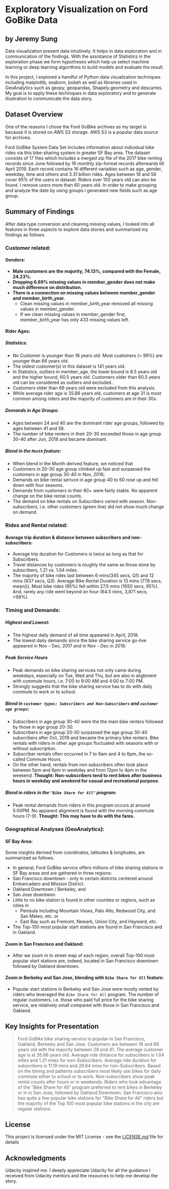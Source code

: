# Exploratory Visualization on Ford GoBike Data
## by Jeremy Sung
Data visualization present data intuitively. It helps in data exploration and in communication of the findings. With the assistance of Statistics in the exploration phase we form hypotheses which help us select machine learning or deep learning algorithms to build models and evaluate the result.

In this project, I explored a handful of Python data visualization techniques including matplotlib, seaborn, bokeh as well as libraries used in GeoAnalytics such as geopy, geopandas, Shapely.geometry and descartes. My goal is to apply these techniques in data exploratory and to generate illustration to communicate the data story.  

## Dataset Overview
One of the reasons I chose the Ford GoBike archives as my target is because it is stored on AWS S3 storage. AWS S3 is a popular data source for archives.  

Ford GoBike System Data Set includes information about individual bike rides via this bike-sharing system in greater SF Bay area. The dataset consists of 17 files which includes a merged zip file of the 2017 bike renting records since June followed by 16 monthly zip-format records afterwards till April 2019. Each record contains 16 different variables such as age, gender, weekday, time and others and 3.31 billion rides. Ages between 18 and 56 cover 95% of the users in dataset. Riders over 100 years old can also be found. I remove users more than 60 years old. In order to make grouping and analyze the date by using groups i generated new fields such as age group.

## Summary of Findings

After data type conversion and cleaning missing values, I looked into all features in three aspects to explore data stories and summarized my findings as follows.

### Customer related:
#### Genders:
- **Male customers are the majority, 74.13%, compared with the Female, 24.23%.**
- **Dropping 6.69% missing values in member_gender does not make much difference on distribution.**
- **There is a connection on missing values between member_gender and member_birth_year.**
  - Clean missing values in member_birth_year removed all missing values in member_gender.
  - If we clean missing values in member_gender first, member_birth_year has only 433 missing values left.

#### Rider Ages:
##### Statistics:
- No Customer is younger than 18 years old. Most customers (> 99%) are younger than 66 years old.
- The oldest customer(s) in this dataset is 141 years old.
- In Statistics, outliers in member_age, the lower bound is 8.5 years old and the higher bound, 60.5 years old. Customers older than 60.5 years old can be considered as outliers and excluded..
- Customers older than 66 years old were excluded from this analysis.
- While average rider age is 35.86 years old, customers at age 31 is most common among riders and the majority of customers are in their 30s.

##### Demands in Age Groups:
- Ages between 24 and 40 are the dominant rider age groups, followed by ages between 41 and 56.
- The number of bike renters in their 20-30 exceeded those in age group 30-40 after Jun, 2018 and became dominant.

##### Blend in the `Month` feature:
- When blend in the Month derived feature, we noticed that  
 - Customers in 20-30 age group climbed up fast and surpassed the customers in age group 30-40 in Nov, 2018;
 - Demands on bike rental serivce in age group 40 to 60 rose up and fell down with four seasons.
 - Demands from customers in their 60+ were fairly stable. No apparent change on the bike rental counts.
 - The demand on bike rentals on Subscribers varied with season. Non-subscribers, i.e. other customers (green line) did not show much change on demand.

### Rides and Rental related:
#### Average trip duration & distance between subscribers and non-subscribers:
- Average trip duration for Customers is twice as long as that for Subscribers.
- Travel distances by customers is roughly the same as those done by subscribers, 1.21 vs. 1.04 miles.
- The majority of bike rides last between 6 mins(345 secs, Q1) and 12 mins (837 secs, Q3). Average Bike Rental Duration is 13 mins (778 secs, mean()). Most bike rides (95%) fell within 27.5 mins (1650 secs, 95%). And, rarely any ride went beyond an hour (64.5 mins, 3,871 secs, >99%).

### Timing and Demands:
##### Highest and Lowest:
- The highest daily demand of all time appeared in April, 2018.
- The lowest daily demands since the bike sharing service go-live appeared in Nov - Dec, 2017 and in Nov - Dec in 2018;

##### Peak Service Hours
- Peak demands on bike sharing services not only came during weekdays, especially on Tue, Wed and Thu, but are also in aligbment with commute hours, i.e. 7:00 to 9:00 AM and 4:00 to 7:00 PM.
- Strongly suggests that the bike sharing service has to do with daily commute to work or to school.

##### Blend in `customer types: Subscribers and Non-Subscribers` and `customer age groups`:
- Subscribers in age group 30-40 were the the main bike renters followed by those in age group 20-30.
- Subscribers in age group 20-30 surpassed the age group 30-40 subscribers after Oct, 2019 and became the primary bike renters. Bike rentals with riders in other age groups fluctuated with seasons with or without subscription.
- Subscriber rentals often occurred in 7 to 9am and 4 to 6pm, the so-called Commute Hours.
- On the other hand, rentals from non subscribers often took place between 5pm and 6pm in weekday and from 12pm to 4pm in the weekend. **Thought: Non-subscribers tend to rent bikes after business hours in weekday and weekend for casual and recreational purpose.**

##### Blend in riders in the `"Bike Share for All"` program:
- Peak rental demands from riders in this program occurs at around 5:00PM. No apparent alignment is found with the morning commute hours (7-9). **Thought: This may have to do with the fares.**

### Geographical Analyses (GeoAnalytics):
#### SF Bay Area:
Some insights derived from coordinates, latitudes & longitudes, are summarized as follows.
- In general, Ford GoBike service offers millions of bike sharing stations in SF Bay areas and are gathered in three regions:
 - San Francisco downtown - only in certain districts centered around Embarcadero and Mission District.
 - Oakland Downtown / Berkeley, and
 - San Jose downtwon.
 - Little to no bike station is found in other counties or regions, such as cities in
   - Penisula including Mountain Views, Palo Alto, Redwood City, and San Mateo, etc. or
   - East Bay such as Fremont, Newark, Union City, and Hayward, etc.
- The Top-100 most popular start stations are found in San Francisco and in Oakland.

#### Zoom in San Francisco and Oakland:
- After we zoom in to street map of each region, overall Top-100 most popular start stations are, indeed, located in San Francisco downtown followed by Oakland downtown.

#### Zoom in Berkeley and San Jose, blending with `Bike Share for All` feature:
- Popular start stations in Berkeley and San Jose were mostly rented by riders who leveraged the `Bike Share for All` program. The number of regular customers, i.e. those who paid full price for the bike sharing service, are relatively small compared with those in San Francisco and Oakland.   

## Key Insights for Presentation
> Ford GoBike bike sharing service is popular in San Francisco, Oakland, Berkeley and San Jose. Customers are between 18 and 66 years old with the majority between 28 and 41. The average customer age is at 35.86 years old.
> Average ride distance for subscribers is 1.04 miles and 1.21 miles for non-Subscribers.
> Average ride duration for subscribers is 11.19 mins and 26.64 mins for non-Subscribers.
> Based on the timing and patterns subscribers most likely use bikes for daily commute either to school or to work. Non-subscribers show peak rental counts after hours or in weekends.
> Riders who took advantage of the "Bike Share for All" program preferred to rent bikes in Berkeley or in in San Jose, followed by Oakland Downtown. San Francisco also has quite a few popular bike stations for "Bike Share for All" riders but the majority of the Top 100 most popular bike stations in the city are regular stations.

## License
This project is licensed under the MIT License - see the [LICENSE.md](https://gist.github.com/PurpleBooth/LICENSE.md) file for details

## Acknowledgments
Udacity inspired me. I deeply appreciate Udacity for all the guidance I received from Udacity mentors and the resources to help me develop the story.    
